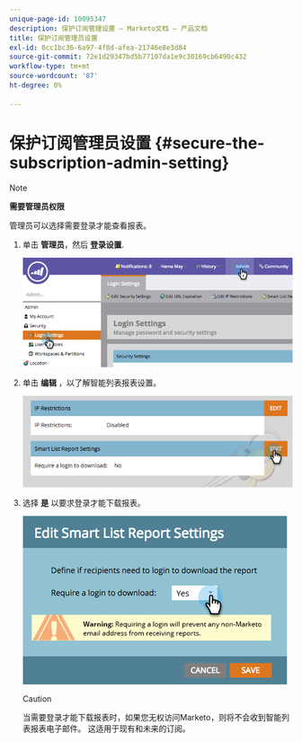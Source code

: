 ```yaml
---
unique-page-id: 10095347
description: 保护订阅管理设置 — Marketo文档 — 产品文档
title: 保护订阅管理员设置
exl-id: 0cc1bc36-6a97-4f8d-afea-21746e8e3d84
source-git-commit: 72e1d29347bd5b77107da1e9c30169cb6490c432
workflow-type: tm+mt
source-wordcount: '87'
ht-degree: 0%

---
```


# 保护订阅管理员设置 {#secure-the-subscription-admin-setting}

>[!NOTE]
>
>**需要管理员权限**

管理员可以选择需要登录才能查看报表。

1. 单击 **管理员**，然后 **登录设置**.

   ![](assets/image2015-4-29-12-3a46-3a14.png)

1. 单击 **编辑** ，以了解智能列表报表设置。

   ![](assets/image2015-4-29-12-3a50-3a50.png)

1. 选择 **是** 以要求登录才能下载报表。

   ![](assets/image2015-4-29-12-3a53-3a7.png)

   >[!CAUTION]
   >
   >当需要登录才能下载报表时，如果您无权访问Marketo，则将不会收到智能列表报表电子邮件。 这适用于现有和未来的订阅。
